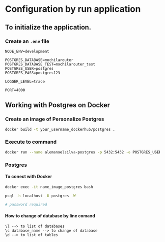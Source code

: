 # Configuration by run application


## To initialize the application. 

### Create an `.env` file 

```
NODE_ENV=development

POSTGRES_DATABASE=mochilarouter
POSTGRES_DATABASE_TEST=mochilarouter_test
POSTGRES_USER=postgres
POSTGRES_PASS=postgres123

LOGGER_LEVEL=trace

PORT=4000
```

## Working with Postgres on Docker

### Create an image of Personalize Postgres

```bash
docker build -t your_username_dockerhub/postgres .
```

### Execute to command

```bash
docker run --name alemanoelsilva-postgres -p 5432:5432 -e POSTGRES_USER=postgres -e POSTGRES_PASSWORD=postgres123 -d alemanoelsilva/postgres
```

### Postgres 

#### To conect with Docker 

```bash
docker exec -it name_image_postgres bash

psql -h localhost -U postgres -W

# password required
```

#### How to change of database by line comand

```
\l --> to list of databases
\c database_name --> to change of database
\d --> to list of tables
```
